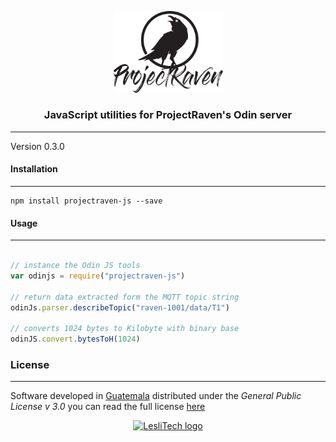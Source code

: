 <p align="center">
	<a href="https://raven.gt" target="_blank">
		<img width="175" alt="ProjectRaven logo" src="./docs/projectraven-logo.svg" />
	</a>
</p>

<h3 align="center">JavaScript utilities for ProjectRaven's Odin server</h3>

<hr/>

Version 0.3.0  


#### Installation
--------
```console
npm install projectraven-js --save
```


#### Usage
--------
```js

// instance the Odin JS tools
var odinjs = require("projectraven-js")

// return data extracted form the MQTT topic string
odinJs.parser.describeTopic("raven-1001/data/T1")

// converts 1024 bytes to Kilobyte with binary base
odinJS.convert.bytesToH(1024)

```


### License  
------
Software developed in [Guatemala](http://visitguatemala.com/) distributed under the *General Public License v 3.0* you can read the full license [here](http://www.gnu.org/licenses/gpl-3.0.html)

<p align="center">
	<a href="https://www.lesli.tech" target="_blank">
		<img alt="LesliTech logo" width="150" src="https://cdn.lesli.tech/leslitech/brand/leslitech-logo.svg" />
	</a>
</p>
